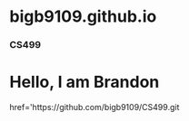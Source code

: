 # bigb9109.github.io
### CS499
<h1>Hello, I am Brandon</h1>
<a> href='https://github.com/bigb9109/CS499.git </a> 
